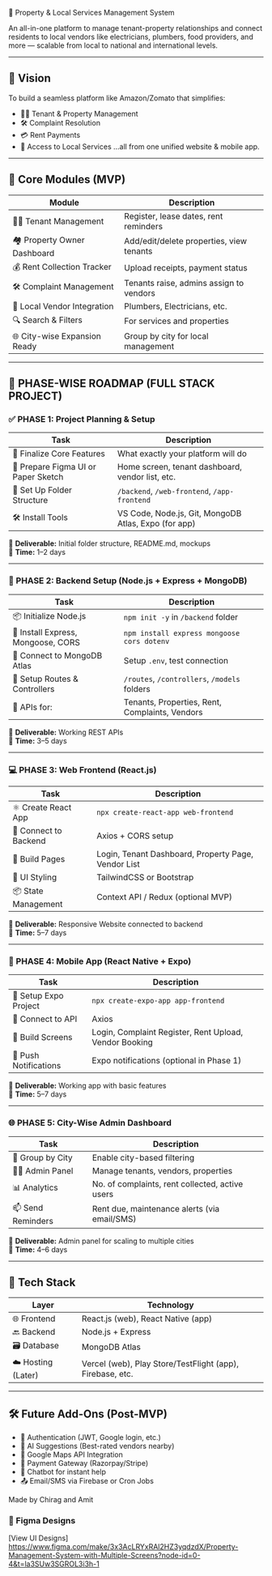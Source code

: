 🏡 Property & Local Services Management System

An all-in-one platform to manage tenant-property relationships and connect residents to local vendors like electricians, plumbers, food providers, and more — scalable from local to national and international levels.

---

## 🌟 Vision

To build a seamless platform like Amazon/Zomato that simplifies:
- 🧑‍💼 Tenant & Property Management
- 🛠️ Complaint Resolution
- 💳 Rent Payments
- 🔧 Access to Local Services
…all from one unified website & mobile app.

---

## 🧩 Core Modules (MVP)

| Module | Description |
|--------|-------------|
| 🧑‍💼 Tenant Management | Register, lease dates, rent reminders |
| 🏘 Property Owner Dashboard | Add/edit/delete properties, view tenants |
| 💰 Rent Collection Tracker | Upload receipts, payment status |
| 🛠 Complaint Management | Tenants raise, admins assign to vendors |
| 🧰 Local Vendor Integration | Plumbers, Electricians, etc. |
| 🔍 Search & Filters | For services and properties |
| 🌐 City-wise Expansion Ready | Group by city for local management |

---

## 📅 PHASE-WISE ROADMAP (FULL STACK PROJECT)

### ✅ PHASE 1: Project Planning & Setup

| Task | Description |
|------|-------------|
| 🧠 Finalize Core Features | What exactly your platform will do |
| 📝 Prepare Figma UI or Paper Sketch | Home screen, tenant dashboard, vendor list, etc. |
| 📁 Set Up Folder Structure | `/backend`, `/web-frontend`, `/app-frontend` |
| 🛠 Install Tools | VS Code, Node.js, Git, MongoDB Atlas, Expo (for app) |

🔹 **Deliverable:** Initial folder structure, README.md, mockups  
🔹 **Time:** 1–2 days

---

### 🚧 PHASE 2: Backend Setup (Node.js + Express + MongoDB)

| Task | Description |
|------|-------------|
| 📦 Initialize Node.js | `npm init -y` in `/backend` folder |
| 🔧 Install Express, Mongoose, CORS | `npm install express mongoose cors dotenv` |
| 🌿 Connect to MongoDB Atlas | Setup `.env`, test connection |
| 🔐 Setup Routes & Controllers | `/routes`, `/controllers`, `/models` folders |
| 🔁 APIs for: | Tenants, Properties, Rent, Complaints, Vendors |

🔹 **Deliverable:** Working REST APIs  
🔹 **Time:** 3–5 days

---

### 💻 PHASE 3: Web Frontend (React.js)

| Task | Description |
|------|-------------|
| ⚛️ Create React App | `npx create-react-app web-frontend` |
| 🔗 Connect to Backend | Axios + CORS setup |
| 🧭 Build Pages | Login, Tenant Dashboard, Property Page, Vendor List |
| 🎨 UI Styling | TailwindCSS or Bootstrap |
| 📦 State Management | Context API / Redux (optional MVP)

🔹 **Deliverable:** Responsive Website connected to backend  
🔹 **Time:** 5–7 days

---

### 📱 PHASE 4: Mobile App (React Native + Expo)

| Task | Description |
|------|-------------|
| 🚀 Setup Expo Project | `npx create-expo-app app-frontend` |
| 🔗 Connect to API | Axios |
| 📲 Build Screens | Login, Complaint Register, Rent Upload, Vendor Booking |
| 🔔 Push Notifications | Expo notifications (optional in Phase 1) |

🔹 **Deliverable:** Working app with basic features  
🔹 **Time:** 5–7 days

---

### 🌐 PHASE 5: City-Wise Admin Dashboard

| Task | Description |
|------|-------------|
| 📍 Group by City | Enable city-based filtering |
| 🧑‍💻 Admin Panel | Manage tenants, vendors, properties |
| 📊 Analytics | No. of complaints, rent collected, active users |
| 📫 Send Reminders | Rent due, maintenance alerts (via email/SMS) |

🔹 **Deliverable:** Admin panel for scaling to multiple cities  
🔹 **Time:** 4–6 days

---

## 🔧 Tech Stack

| Layer | Technology |
|-------|------------|
| 🌐 Frontend | React.js (web), React Native (app) |
| 🔙 Backend | Node.js + Express |
| 🗃️ Database | MongoDB Atlas |
| ☁️ Hosting (Later) | Vercel (web), Play Store/TestFlight (app), Firebase, etc. |

---

## 🛠 Future Add-Ons (Post-MVP)

- 🔐 Authentication (JWT, Google login, etc.)
- 🤖 AI Suggestions (Best-rated vendors nearby)
- 📍 Google Maps API Integration
- 🧾 Payment Gateway (Razorpay/Stripe)
- 🧠 Chatbot for instant help
- 📤 Email/SMS via Firebase or Cron Jobs

Made by Chirag and  Amit 
### 📐 Figma Designs
[View UI Designs] 
https://www.figma.com/make/3x3AcLRYxRAl2HZ3yqdzdX/Property-Management-System-with-Multiple-Screens?node-id=0-4&t=la3SUw3SGROL3i3h-1


